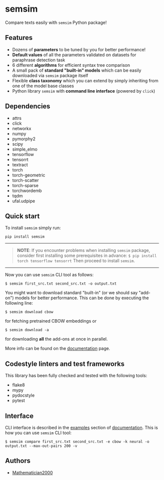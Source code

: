 # semsim

Compare texts easily with `semsim` Python package!

## Features
- Dozens of **parameters** to be tuned by you for better performance!
- **Default values** of all the parameters validated on datasets for paraphrase detection task
- 6 different **algorithms** for efficient syntax tree comparison
- A small pack of **standard "built-in" models** which can be easily downloaded via `semsim` package itself
- Flexible **class taxonomy** which you can extend by simply inheriting from one of the model base classes
- Python library `semsim` with **command line interface** (powered by `click`)

## Dependencies
- attrs
- click
- networkx
- numpy
- pymorphy2
- scipy
- simple_elmo
- tensorflow
- tensorrt
- textract
- torch
- torch-geometric
- torch-scatter
- torch-sparse
- torchwordemb
- tqdm
- ufal.udpipe

## Quick start
To install `semsim` simply run:

`pip install semsim`

---
> **NOTE**: If you encounter problems when installing `semsim` package,
> consider first installing some prerequisites in advance:
> `$ pip install torch tensorflow tensorrt`
> Then proceed to install `semsim`.
---

Now you can use `semsim` CLI tool as follows:

`$ semsim first_src.txt second_src.txt -o output.txt`

You might want to download standard "built-in" (or we should say "add-on") models for better performance.
This can be done by executing the following line:

`$ semsim download cbow`

for fetching pretrained CBOW embeddings or

`$ semsim download -a`

for downloading **all** the add-ons at once in parallel.

More info can be found on the [documentation](https://pysemsim.readthedocs.io) page.

## Codestyle linters and test frameworks
This library has been fully checked and tested with the following tools:
- flake8
- mypy
- pydocstyle
- pytest

## Interface
CLI interface is described in the [examples](https://pysemsim.readthedocs.io/examples)
section of [documentation](https://pysemsim.readthedocs.io).
This is how you can use `semsim` CLI tool:

`$ semsim compare first_src.txt second_src.txt -e cbow -k neural -o output.txt --max-out-pairs 200 -v`

## Authors
- [Mathematician2000](https://gitlab.com/Mathematician2000)

